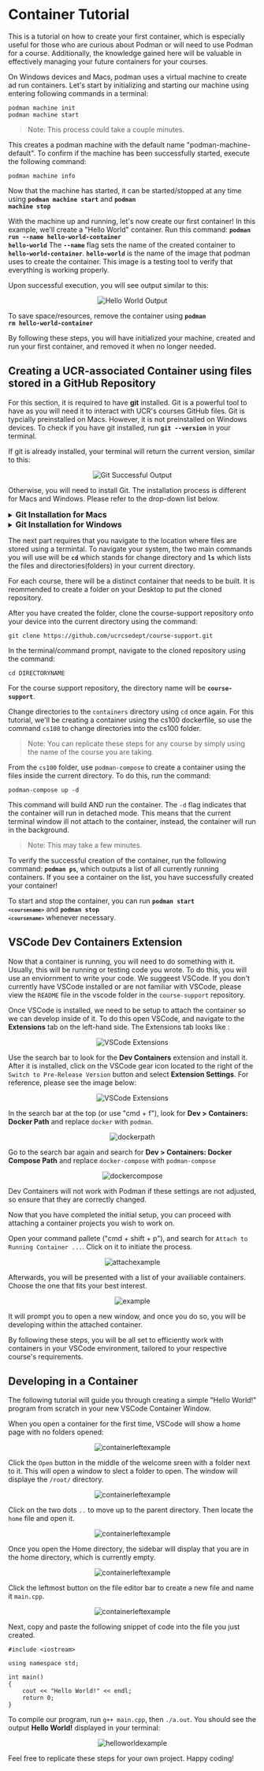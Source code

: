 
# Container Tutorial

This is a tutorial on how to create your first container, which is especially useful for those who are curious about Podman or will need to use Podman for a course. Additionally, the knowledge gained here will be valuable in effectively managing your future containers for your courses.

On Windows devices and Macs, podman uses a virtual machine to create ad run containers.  Let's start by initializing and starting our machine using entering following commands in a terminal:

```
podman machine init
podman machine start
```
>Note: This process could take a couple minutes. 

This creates a podman machine with the default name "podman-machine-default". 
To confirm if the machine has been successfully started, execute the following command:

```
podman machine info
```

Now that the machine has started, it can be started/stopped at any time using <code><b>podman machine start</b></code> and <code><b>podman machine stop</b></code>


With the machine up and running, let's now create our first container! In this example, we'll create a "Hello World" container. Run this command: <code><b>podman run --name hello-world-container hello-world</b></code>
The <code><b>--name</b></code> flag sets the name of the created container to <code><b>hello-world-container</b></code>.  <code><b>hello-world</b></code> is the name of the image that podman uses to create the container.  This image is a testing tool to verify that everything is working properly.

Upon successful execution, you will see output similar to this:

<p align="center">
   <img src="images/hello_world.png" alt="Hello World Output" > 
</p>

To save space/resources, remove the container using <code><b>podman rm hello-world-container</b></code>

By following these steps, you will have initialized your machine, created and run your first container, and removed it when no longer needed.

## Creating a UCR-associated Container using files stored in a GitHub Repository

For this section, it is required to have **git** installed.  Git is a powerful tool to have as you will need it to interact with UCR's courses GitHub files.  Git is typcially preinstalled on Macs.  However, it is not preinstalled on Windows devices.  To check if you have git installed, run <code><b>git --version</b></code> in your terminal.

If git is already installed, your terminal will return the current version, similar to this:
<p align="center">
   <img src="images/git_version.png" alt="Git Successful Output"> 
</p>

Otherwise, you will need to install Git.  The installation process is different for Macs and Windows.  Please refer to the drop-down list below.

<details>
<summary><font size="3"><b>Git Installation for Macs</b></font></summary>
If you don't have Git installed on your Mac, running <code><b>git --version</b></code> will prompt you to install/activate Git on most versions of macOS.  In this scenarion, follow the insturcitons given to you in the terminal.

Otherwise, if you were not prompted to install Git, you can install Git using Homewbrew.  Run the command <code><b>brew install git</b></code>

Verify that Git was successfully installed using the <code><b>git --version</b></code> command.
</details>

<details>
<summary><font size="3"><b>Git Installation for Windows</b></font></summary>  
   
Visit the <a href="https://git-scm.com/download/win">Git Windows Installer download</a> and download the standalone installer for the version of Windows you have (64-bit or 32-bit).
>Note: If you are unsure which version of Windows you have, press the hotkey 'Windoes Key + I' to open your stystem settings.  Select the 'System' setting and scroll to the bottom of the left panel until you see an 'About' section. Click on it.  Under 'Device Specifications', there will be a 'System Type' label that says whether you have have a 64-bit or 32-bit device.

Open the installer.

You do not need to change any installation settings for Git, so you click 'Continue' in the bottom right of the installer until you are prompted to install Git.

Click 'Install' and wait for Git to finish installing.

Once Git is infinished installing, you can close out of the installer and verify that Git was successfully installed using the <code><b>git --version</b></code> command.

</details>

The next part requires that you navigate to the location where files are stored using a termintal. To navigate your system, the two main commands you will use will be <code><b>cd</b></code> which stands for change directory and <code><b>ls</b></code> which lists the files and directories(folders) in your current directory.

For each course, there will be a distinct container that needs to be built.  It is reommended to create a folder on your Desktop to put the cloned repository.

After you have created the folder, clone the course-support repository onto your device into the current directory using the command:
```
git clone https://github.com/ucrcsedept/course-support.git
```

In the terminal/command prompt, navigate to the cloned repository using the command:
```
cd DIRECTORYNAME
```
For the course support repository, the directory name will be <code><b>course-support</b></code>. 

Change directories to the `containers` directory using `cd` once again.  For this tutorial, we'll be creating a container using the cs100 dockerfile, so use the command `cs100` to change directories into the cs100 folder.
>Note: You can replicate these steps for any course by simply using the name of the course you are taking.  

From the `cs100` folder, use `podman-compose` to create a container using the files inside the current directory.  To do this, run the command:
```
podman-compose up -d
```

This command will build AND run the container. The `-d` flag indicates that the container will run in detached mode.  This means that the current terminal window ill not attach to the container, instead, the container will run in the background.
>Note: This may take a few minutes.

To verify the successful creation of the container, run the following command: <code><b>podman ps</b></code>, which outputs a list of all currently running containers.  If you see a container on the list, you have successfully created your container!

To start and stop the container, you can run <code><b>podman start `<coursename>`</b></code> and <code><b>podman stop `<coursename>`</b></code> whenever necessary.

## VSCode Dev Containers Extension
Now that a container is running, you will need to do something with it.  Usually, this will be running or testing code you wrote. To do this, you will use an enviornment to write your code.  We suggeest VSCode.  If you don't currently have VSCode installed or are not familiar with VSCode, please view the `README` file in the vscode folder in the `course-support` repository. 

Once VSCode is installed, we need to be setup to attach the container so we can develop inside of it. To do this open VSCode, and navigate to the **Extensions** tab on the left-hand side. The Extensions tab looks like :
<p align="center">
   <img src="images/ext.png" alt="VSCode Extensions" > 
</p>

Use the search bar to look for the **Dev Containers** extension and install it. After it is installed, click on the VSCode gear icon located to the right of the `Switch to Pre-Release Version` button and select **Extension Settings**. For reference, please see the image below: 
<p align="center">
   <img src="images/extensionSettings.png" alt="VSCode Extensions" > 
</p>

In the search bar at the top (or use "cmd + f"), look for **Dev > Containers: Docker Path** and replace `docker` with `podman`.
<p align="center">
   <img src="images/dockerpath.png" alt="dockerpath" > 
</p>

Go to the search bar again and search for **Dev > Containers: Docker Compose Path** and replace `docker-compose` with `podman-compose`
<p align="center">
   <img src="images/dockerpath.png" alt="dockercompose" > 
</p>

Dev Containers will not work with Podman if these settings are not adjusted, so ensure that they are correctly changed.

Now that you have completed the initial setup, you can proceed with attaching a container projects you wish to work on.

Open your command pallete ("cmd + shift + p"), and search for `Attach to Running Container ...`. Click on it to initiate the process.
<p align="center">
   <img src="images/attachcontainer.png" alt="attachexample"> 
</p>

Afterwards, you will be presented with a list of your availiable containers. Choose the one that fits your best interest.
<p align="center">
   <img src="images/example.png" alt="example" width= " " height = " "> 
</p>

It will prompt you to open a new window, and once you do so, you will be developing within the attached container.

By following these steps, you will be all set to efficiently work with containers in your VSCode environment, tailored to your respective course's requirements.

## Developing in a Container
The following tutorial will guide you through creating a simple "Hello World!" program from scratch in your new VSCode Container Window.

When you open a container for the first time, VSCode will show a home page with no folders opened:
<p align="center">
   <img src="images/container_check.png" alt="containerleftexample" width= " " height = " "> 
</p>

Click the `Open` button in the middle of the welcome sreen with a folder next to it.  This will open a window to slect a folder to open.  The window will displaye the `/root/` directory.
<p align="center">
   <img src="images/container_check.png" alt="containerleftexample" width= " " height = " "> 
</p>

Click on the two dots `..` to move up to the parent directory.  Then locate the `home` file and open it.
<p align="center">
   <img src="images/container_check.png" alt="containerleftexample" width= " " height = " "> 
</p>

Once you open the Home directory, the sidebar will display that you are in the home directory, which is currently empty.
<p align="center">
   <img src="images/container_check.png" alt="containerleftexample" width= " " height = " "> 
</p>

Click the leftmost button on the file editor bar to create a new file and name it `main.cpp`.
<p align="center">
   <img src="images/container_check.png" alt="containerleftexample" width= " " height = " "> 
</p>

Next, copy and paste the following snippet of code into the file you just created.
```
#include <iostream>

using namespace std;

int main()
{
    cout << "Hello World!" << endl;
    return 0;
}
```

To compile our program, run `g++ main.cpp`, then `./a.out`. You should see the output **Hello World!** displayed in your terminal:
<p align="center">
   <img src="images/helloworld.png" alt="helloworldexample" width= " " height = " "> 
</p>

Feel free to replicate these steps for your own project. Happy coding!




